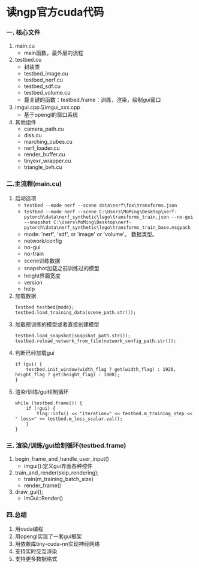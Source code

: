 # 读ngp官方cuda代码

### 一. 核心文件
1. main.cu
    - main函数，最外层的流程
2. testbed.cu
    - 封装类
    - testbed_image.cu
    - testbed_nerf.cu
    - testbed_sdf.cu
    - testbed_volume.cu
    - 最关键的函数：testbed.frame：训练，渲染，绘制gui窗口
 3. imgui.cpp与imgui_xxx.cpp
    - 基于opengl的窗口系统
 4. 其他组件
    - camera_path.cu
    - dlss.cu
    - marching_cubes.cu
    - nerf_loader.cu
    - render_buffer.cu
    - tinyexr_wrapper.cu
    - triangle_bvh.cu
### 二.主流程(main.cu)
1. 启动选项
    - ```testbed --mode nerf --scene data\nerf\fox\transforms.json```
    - ```testbed --mode nerf --scene C:\Users\MoMing\Desktop\nerf-pytorch\data\nerf_synthetic\lego\transforms_train.json --no-gui --snapshot C:\Users\MoMing\Desktop\nerf-pytorch\data\nerf_synthetic\lego\transforms_train_base.msgpack```
    - mode: 'nerf', 'sdf', or 'image' or 'volume'。 数据类型。
    - network/config
    - no-gui
    - no-train
    - scene训练数据
    - snapshot加载之前训练过的模型
    - height界面宽度
    - version
    - help
2. 加载数据
    ```
    Testbed testbed{mode};
    testbed.load_training_data(scene_path.str());
    ```
3. 加载预训练的模型或者直接创建模型
    ```
    testbed.load_snapshot(snapshot_path.str());
    testbed.reload_network_from_file(network_config_path.str());
    ```
4. 判断已经加载gui
    ```
    if (gui) {
        testbed.init_window(width_flag ? get(width_flag) : 1920, height_flag ? get(height_flag) : 1080);
    }
    ```
5. 渲染/训练/gui绘制循环
    ```
    while (testbed.frame()) {
        if (!gui) {
            tlog::info() << "iteration=" << testbed.m_training_step << " loss=" << testbed.m_loss_scalar.val();
        }
    }
    ```
### 三. 渲染/训练/gui绘制循环(testbed.frame)
1. begin_frame_and_handle_user_input()
    - imgui():定义gui界面各种控件
2. train_and_render(skip_rendering);
    - train(m_training_batch_size)
    - render_frame()
2. draw_gui();
    - ImGui::Render()
    
### 四.总结
1. 用cuda编程
2. 用opengl实现了一套gui框架
3. 用依赖库tiny-cuda-nn实现神经网络
4. 支持实时交互渲染
5. 支持更多数据格式



